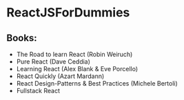 # ReactJSForDummies

## Books:

- The Road to learn React (Robin Weiruch)
- Pure React (Dave Ceddia)
- Learning React (Alex Blank & Eve Porcello)
- React Quickly (Azart Mardann)
- React Design-Patterns & Best Practices (Michele Bertoli)
- Fullstack React
